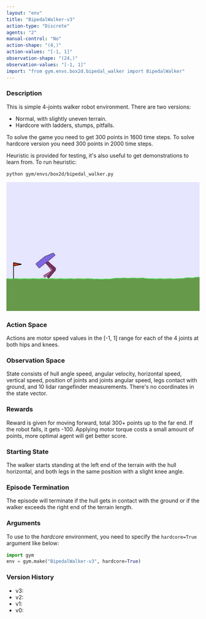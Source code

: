 ```yaml
---
layout: "env"
title: "BipedalWalker-v3"
action-type: "Discrete"
agents: "2"
manual-control: "No"
action-shape: "(4,)"
action-values: "[-1, 1]"
observation-shape: "(24,)"
observation-values: "[-1, 1]"
import: "from gym.envs.box2d.bipedal_walker import BipedalWalker"
---
```


### Description
This is simple 4-joints walker robot environment.
There are two versions:
- Normal, with slightly uneven terrain.
- Hardcore with ladders, stumps, pitfalls.

To solve the game you need to get 300 points in 1600 time steps.
To solve hardcore version you need 300 points in 2000 time steps.

Heuristic is provided for testing, it's also useful to get demonstrations to learn from. To run heuristic:
```
python gym/envs/box2d/bipedal_walker.py
```

![BipedalWalker Episode Example](./bipedal_walker.jpg)

### Action Space
Actions are motor speed values in the [-1, 1] range for each of the 4 joints at both hips and knees.

### Observation Space
State consists of hull angle speed, angular velocity, horizontal speed, vertical speed, position of joints and joints angular speed, legs contact with ground, and 10 lidar rangefinder measurements. There's no coordinates in the state vector.

### Rewards
Reward is given for moving forward, total 300+ points up to the far end. If the robot falls, it gets -100. Applying motor torque costs a small amount of points, more optimal agent will get better score.

### Starting State
The walker starts standing at the left end of the terrain with the hull horizontal, and both legs in the same position with a slight knee angle.

### Episode Termination
The episode will terminate if the hull gets in contact with the ground or if the walker exceeds the right end of the terrain length.

### Arguments
To use to the _hardcore_ environment, you need to specify the `hardcore=True` argument like below:
```python
import gym
env = gym.make("BipedalWalker-v3", hardcore=True)
```

### Version History
- v3:
- v2:
- v1:
- v0:

<!-- ### References -->
